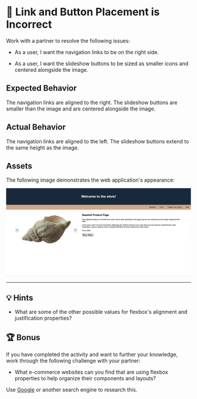 # 🐛 Link and Button Placement is Incorrect

Work with a partner to resolve the following issues:

- As a user, I want the navigation links to be on the right side.

- As a user, I want the slideshow buttons to be sized as smaller icons and centered alongside the image.

## Expected Behavior

The navigation links are aligned to the right. The slideshow buttons are smaller than the image and are centered alongside the image.

## Actual Behavior

The navigation links are aligned to the left. The slideshow buttons extend to the same height as the image.

## Assets

The following image demonstrates the web application's appearance:

![The navigation links are aligned to the right, and the slideshow buttons are center aligned.](./Images/01-product-page.png)

---

## 💡 Hints

- What are some of the other possible values for flexbox's alignment and justification properties?

## 🏆 Bonus

If you have completed the activity and want to further your knowledge, work through the following challenge with your partner:

- What e-commerce websites can you find that are using flexbox properties to help organize their components and layouts?

Use [Google](https://www.google.com) or another search engine to research this.
